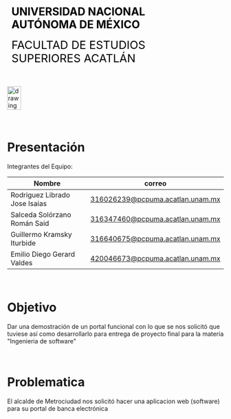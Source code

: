 <div style="display: table;">
    <div style="width: 75%;float: left;margin: auto;padding: 50px 0px 50px 10px; float: left;">
        <span style="color: black;font-size: 25px;font-weight: bold;">UNIVERSIDAD NACIONAL AUTÓNOMA DE MÉXICO</span></br></br>
        <span style="color: black;font-size: 26px;">FACULTAD DE ESTUDIOS SUPERIORES ACATLÁN</span>
    </div>
    <img src="/archivos/index/fesa.png" alt="drawing" width="200" style="width: 25%;"/>
</div>

&nbsp;
# Presentación

Integrantes del Equipo:

| Nombre | correo |
|--------|--------|
| Rodriguez Librado Jose Isaias | 316026239@pcpuma.acatlan.unam.mx |
| Salceda Solórzano Román Said | 316347460@pcpuma.acatlan.unam.mx |
| Guillermo Kramsky Iturbide | 316640675@pcpuma.acatlan.unam.mx   |
| Emilio Diego Gerard Valdes | 420046673@pcpuma.acatlan.unam.mx   |



&nbsp;
# Objetivo
Dar una demostración de un portal funcional con lo que se nos solicitó que tuviese así como desarrollarlo para entrega de proyecto final para la materia "Ingenieria de software"

&nbsp;
# Problematica  
El alcalde de Metrociudad nos solicitó hacer una aplicacion web (software) para su portal de banca electrónica